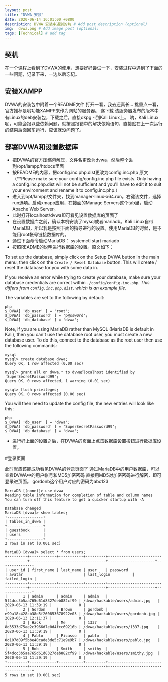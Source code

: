 ```yaml
---
layout: post
title: "DVWA 安装"
date: 2020-06-14 16:01:00 +0800
description: DVWA 安装中遇到的坑 # Add post description (optional)
img:  dvwa.png # Add image post (optional)
tags: [Technical] # add tag
---
```



## 契机

在一个课程上看到了DVWA的使用，想要好好尝试一下，安装过程中遇到了下面的一些问题，记录下来，一边以后忘记。

## 安装XAMPP

DVWA的安装包中附着一个README文件
打开一看，我去还真长...
挑重点一看，官方推荐是哟功能XAMPP来作为网站的服务器。
遂下载
该服务器发布的版本中有Linux的deb安装包，下载之后，直接dkpg -i到Kali Linux上。
呐，Kali Linux呢，可能会报以些依赖问题，就按照报错中的解决依赖语句，直接贴在上一次运行的结果后面回车运行，应该就没问题了。

## 部署DVWA和设置数据库

* 把DVWA的官方压缩包解压，文件名更改为dvwa，然后整个丢到/opt/lampp/htdocs里面
* 按README的内容，把config.inc.php.dist更改为config.inc.php
原文（**Please make sure your config/config.inc.php file exists. Only having a config.inc.php.dist will not be sufficient and you'll have to edit it to suit your environment and rename it to config.inc.php.）
* 进入到opt/lampp/文件夹，找到manager-linux-x64.run。右键该文件，选择run选项。启动xmapp应用，在接面的Manage Servers这个tab里，启动Apache Web Server。
* 此时打开localhost/dvwa即可看见设置数据库的页面了
* 在设置数据库之前，确认本机安装了mysql或者mariadb。Kali Linux自带MariaDB，所以我是按照下面的指导进行的设置。使用MariaDB的时候，是不能用root帐号链接数据库的。
* 通过下面命令启动MariaDB：
systemctl start mariadb
* 按照README的说明进行数据库的设置。原文如下：

To set up the database, simply click on the Setup DVWA button in the main menu, then click on the `Create / Reset Database` button. This will create / reset the database for you with some data in.

If you receive an error while trying to create your database, make sure your database credentials are correct within `./config/config.inc.php`. *This differs from `config.inc.php.dist`, which is an example file.*

The variables are set to the following by default:
```
php
$_DVWA[ 'db_user' ] = 'root';
$_DVWA[ 'db_password' ] = 'p@ssw0rd';
$_DVWA[ 'db_database' ] = 'dvwa';
```

Note, if you are using MariaDB rather than MySQL (MariaDB is default in Kali), then you can't use the database root user, you must create a new database user. To do this, connect to the database as the root user then use the following commands:
```
mysql
mysql> create database dvwa;
Query OK, 1 row affected (0.00 sec)

mysql> grant all on dvwa.* to dvwa@localhost identified by 'SuperSecretPassword99';
Query OK, 0 rows affected, 1 warning (0.01 sec)

mysql> flush privileges;
Query OK, 0 rows affected (0.00 sec)
```
You will then need to update the config file, the new entries will look like this:
```
php
$_DVWA[ 'db_user' ] = 'dvwa';
$_DVWA[ 'db_password' ] = 'SuperSecretPassword99';
$_DVWA[ 'db_database' ] = 'dvwa';
```
* 进行好上面的设置之后，在DVWA的页面上点击数据库设置按钮进行数据库设置。

#登录页面

此时就应该能成功看见DVWA的登录页面了
通过MariaDB中的用户数据库，可以查看DVWA中的用户帐号和MD5加密密码
直接用MD5对加密密码进行解密，即可登录进页面。
gordonb这个用户对应的密码为abc123
```
MariaDB [(none)]> use dvwa
Reading table information for completion of table and column names
You can turn off this feature to get a quicker startup with -A

Database changed
MariaDB [dvwa]> show tables;
+----------------+
| Tables_in_dvwa |
+----------------+
| guestbook      |
| users          |
+----------------+
2 rows in set (0.001 sec)

MariaDB [dvwa]> select * from users;
+---------+------------+-----------+---------+----------------------------------+----------------------------------+---------------------+--------------+
| user_id | first_name | last_name | user    | password                         | avatar                           | last_login          | failed_login |
+---------+------------+-----------+---------+----------------------------------+----------------------------------+---------------------+--------------+
|       1 | admin      | admin     | admin   | 5f4dcc3b5aa765d61d8327deb882cf99 | /dvwa/hackable/users/admin.jpg   | 2020-06-13 11:39:19 |            0 |
|       2 | Gordon     | Brown     | gordonb | e99a18c428cb38d5f260853678922e03 | /dvwa/hackable/users/gordonb.jpg | 2020-06-13 12:11:37 |            0 |
|       3 | Hack       | Me        | 1337    | 8d3533d75ae2c3966d7e0d4fcc69216b | /dvwa/hackable/users/1337.jpg    | 2020-06-13 11:39:19 |            0 |
|       4 | Pablo      | Picasso   | pablo   | 0d107d09f5bbe40cade3de5c71e9e9b7 | /dvwa/hackable/users/pablo.jpg   | 2020-06-13 11:39:19 |            0 |
|       5 | Bob        | Smith     | smithy  | 5f4dcc3b5aa765d61d8327deb882cf99 | /dvwa/hackable/users/smithy.jpg  | 2020-06-13 11:39:19 |            0 |
+---------+------------+-----------+---------+----------------------------------+----------------------------------+---------------------+--------------+
5 rows in set (0.001 sec)
```

